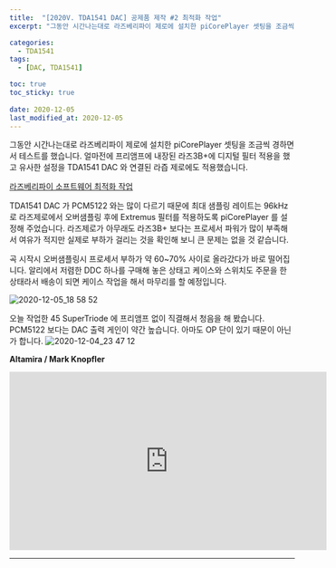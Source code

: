 ```yaml
---
title:  "[2020V. TDA1541 DAC] 공제품 제작 #2 최적화 작업"
excerpt: "그동안 시간나는대로 라즈베리파이 제로에 설치한 piCorePlayer 셋팅을 조금씩 변경하면서 테스트를 했습니다. 얼마전에 프리앰프에 내장된 라즈3B+에 디지털 필터 적용을 했고 유사한 설정을 TDA1541 DAC 와 연결된 라즙 제로에도 적용했습니다."

categories:
  - TDA1541
tags:
  - [DAC, TDA1541]

toc: true
toc_sticky: true
 
date: 2020-12-05
last_modified_at: 2020-12-05
---
```

그동안 시간나는대로 라즈베리파이 제로에 설치한 piCorePlayer 셋팅을 조금씩 경하면서 테스트를 했습니다. 얼마전에 프리앰프에 내장된 라즈3B+에 디지털 필터 적용을 했고 유사한 설정을 TDA1541 DAC 와 연결된 라즙 제로에도 적용했습니다.

[라즈베리파이 소프트웨어 최적화 작업](https://cafe.naver.com/kosskid/8657)

TDA1541 DAC 가 PCM5122 와는 많이 다르기 때문에 최대 샘플링 레이트는 96kHz 로 라즈제로에서 오버샘플링 후에 Extremus 필터를 적용하도록 piCorePlayer 를 설정해 주었습니다. 라즈제로가 아무래도 라즈3B+ 보다는 프로세서 파워가 많이 부족해서 여유가 적지만 실제로 부하가 걸리는 것을 확인해 보니 큰 문제는 없을 것 같습니다.

곡 시작시 오버샘플링시 프로세서 부하가 약 60~70% 사이로 올라갔다가 바로 떨어집니다.
알리에서 저렴한 DDC 하나를 구매해 놓은 상태고 케이스와 스위치도 주문을 한 상태라서 배송이 되면 케이스 작업을 해서 마무리를 할 예정입니다. 

![2020-12-05_18 58 52](https://user-images.githubusercontent.com/94424445/145948572-091ef22e-49da-4ba0-8fa2-3d8472262dfe.jpg)

오늘 작업한 45 SuperTriode 에 프리앰프 없이 직결해서 청음을 해 봤습니다. PCM5122 보다는 DAC 출력 게인이 약간 높습니다. 아마도 OP 단이 있기 때문이 아닌가 합니다. 
![2020-12-04_23 47 12](https://user-images.githubusercontent.com/94424445/145948585-a69df44c-3f3e-4649-becb-02485b978be8.jpg)

**Altamira / Mark Knopfler**
<iframe width="560" height="315" src="https://www.youtube.com/embed/jTemKz6cp94" frameborder="0" allowfullscreen></iframe>

---
